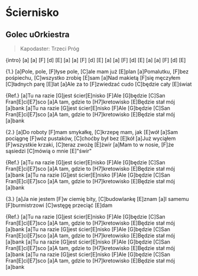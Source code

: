 # Ściernisko
## Golec uOrkiestra
> Kapodaster: Trzeci Próg


{intro} [a] [a] [F] [d] [E] [a] [a] [F] [d] [E] [a] [a] [F] [d] [E] [a] [a] [F] [d] [E]

{1.} [a]Pole, pole, [F]łyse pole, [C]ale mam już [E]plan
[a]Pomalutku, [F]bez pośpiechu, [C]wszystko zrobię [E]sam
[a]Nad makietą [F]się męczyłem [C]ładnych parę [E]lat
[a]Ale za to [F]zwiedzać cudo [C]będzie cały [E]świat

{Ref.} [a]Tu na razie [G]jest ścier[E]nisko
[F]Ale [G]będzie [C]San Fran[E]ci[E7]sco
[a]A tam, gdzie to [H7]kretowisko
[E]Będzie stał mój [a]bank
[a]Tu na razie [G]jest ścier[E]nisko
[F]Ale [G]będzie [C]San Fran[E]ci[E7]sco
[a]A tam, gdzie to [H7]kretowisko
[E]Będzie stał mój [a]bank

{2.} [a]Do roboty [F]mam smykałkę, [C]krzepę mam, jak [E]wół
[a]Sam pociągnę [F]wóz pustaków, [C]choćby był bez [E]kół
[a]Już wyciąłem [F]wszystkie krzaki, [C]teraz zwożę [E]żwir
[a]Mam to w nosie, [F]że sąsiedzi [C]mówią o mnie [E]"świr"

{Ref.} [a]Tu na razie [G]jest ścier[E]nisko
[F]Ale [G]będzie [C]San Fran[E]ci[E7]sco
[a]A tam, gdzie to [H7]kretowisko
[E]Będzie stał mój [a]bank
[a]Tu na razie [G]jest ścier[E]nisko
[F]Ale [G]będzie [C]San Fran[E]ci[E7]sco
[a]A tam, gdzie to [H7]kretowisko
[E]Będzie stał mój [a]bank

{3.} [a]Ja nie jestem [F]w ciemię bity, [C]budowlankę [E]znam
[a]I samemu [F]burmistrzowi [C]wstęgę przeciąć [E]dam

{Ref.} [a]Tu na razie [G]jest ścier[E]nisko
[F]Ale [G]będzie [C]San Fran[E]ci[E7]sco
[a]A tam, gdzie to [H7]kretowisko
[E]Będzie stał mój [a]bank
[a]Tu na razie [G]jest ścier[E]nisko
[F]Ale [G]będzie [C]San Fran[E]ci[E7]sco
[a]A tam, gdzie to [H7]kretowisko
[E]Będzie stał mój [a]bank
[a]Tu na razie [G]jest ścier[E]nisko
[F]Ale [G]będzie [C]San Fran[E]ci[E7]sco
[a]A tam, gdzie to [H7]kretowisko
[E]Będzie stał mój [a]bank
[a]Tu na razie [G]jest ścier[E]nisko
[F]Ale [G]będzie [C]San Fran[E]ci[E7]sco
[a]A tam, gdzie to [H7]kretowisko
[E]Będzie stał mój [a]bank

